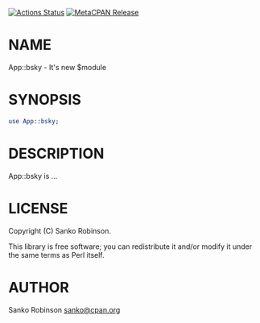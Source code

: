 [![Actions Status](https://github.com/sanko/App-bsky/actions/workflows/ci.yml/badge.svg)](https://github.com/sanko/App-bsky/actions) [![MetaCPAN Release](https://badge.fury.io/pl/App-bsky.svg)](https://metacpan.org/release/App-bsky)
# NAME

App::bsky - It's new $module

# SYNOPSIS

```perl
use App::bsky;
```

# DESCRIPTION

App::bsky is ...

# LICENSE

Copyright (C) Sanko Robinson.

This library is free software; you can redistribute it and/or modify it under the same terms as Perl itself.

# AUTHOR

Sanko Robinson <sanko@cpan.org>
